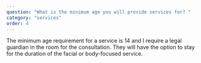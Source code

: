 ```yaml
---
question: "What is the minimum age you will provide services for? "
category: "services"
order: 4
---
```


The minimum age requirement for a service is 14 and I require a legal guardian in the room for the consultation.
They will have the option to stay for the duration of the facial or body-focused service.
